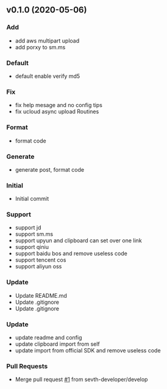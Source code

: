 
<a name="v0.1.0"></a>
## v0.1.0 (2020-05-06)

### Add

* add aws multipart upload
* add porxy to sm.ms

### Default

* default enable verify md5

### Fix

* fix help mesage and no config tips
* fix ucloud async upload Routines

### Format

* format code

### Generate

* generate post, format code

### Initial

* Initial commit

### Support

* support jd
* support sm.ms
* support upyun and clipboard can set over one link
* support qiniu
* support baidu bos and remove useless code
* support tencent cos
* support aliyun oss

### Update

* Update README.md
* Update .gitignore
* Update .gitignore

### Update

* update readme and config
* update clipboard import from self
* update import from official SDK and remove useless code

### Pull Requests

* Merge pull request [#1](https://github.com/sevth-developer/fcm-upload/issues/1) from sevth-developer/develop


